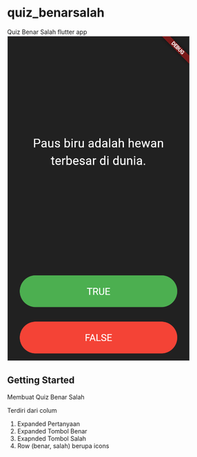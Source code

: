 # quiz_benarsalah

Quiz Benar Salah flutter app
![](assets/images/hasil.png)

## Getting Started

Membuat Quiz Benar Salah

Terdiri dari colum

1. Expanded Pertanyaan
2. Expanded Tombol Benar
3. Exapnded Tombol Salah
4. Row (benar, salah) berupa icons
